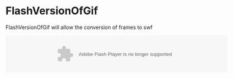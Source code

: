 # FlashVersionOfGif
FlashVersionOfGif will allow the conversion of frames to swf  




<embed style="display: block; margin-left: auto; margin-right: auto;" src="https://github.com/WizardRubic/FlashVersionOfGif/blob/master/FlashVersionOfGifAS3/bin/FlashVersionOfGifAS3.swf?raw=true" type="application/x-shockwave-flash" width="600" height="100">



